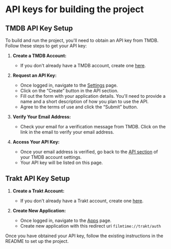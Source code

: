 # API keys for building the project

## TMDB API Key Setup

To build and run the project, you'll need to obtain an API key from TMDB. Follow these steps to get your API key:

1. **Create a TMDB Account:**
    - If you don't already have a TMDB account, create one [here](https://www.themoviedb.org/account/signup).

2. **Request an API Key:**
    - Once logged in, navigate to the [Settings](https://www.themoviedb.org/settings/api) page.
    - Click on the “Create” button in the API section.
    - Fill out the form with your application details. You'll need to provide a name and a short description of how you plan to use the API.
    - Agree to the terms of use and click the “Submit” button.

3. **Verify Your Email Address:**
    - Check your email for a verification message from TMDB. Click on the link in the email to verify your email address.

4. **Access Your API Key:**
    - Once your email address is verified, go back to the [API section](https://www.themoviedb.org/settings/api) of your TMDB account settings.
    - Your API key will be listed on this page.

## Trakt API Key Setup

1. **Create a Trakt Account:**
   - If you don't already have a Trakt account, create one [here](https://trakt.tv/auth/signin).

2. **Create New Application:**
   - Once logged in, navigate to the [Apps](https://trakt.tv/oauth/applications) page.
   - Create new application with this redirect uri ```filmtime://trakt/auth```


Once you have obtained your API key, follow the existing instructions in the README to set up the project.
